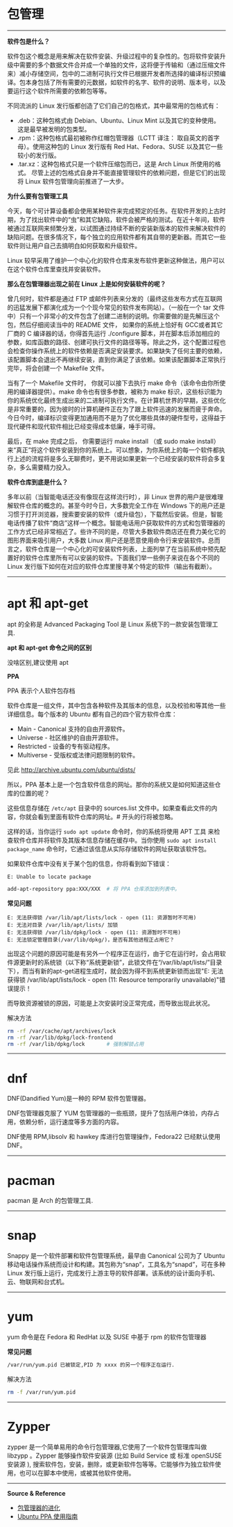 # 包管理

---

**软件包是什么？**

软件包这个概念是用来解决在软件安装、升级过程中的复杂性的。包将软件安装升级中需要的多个数据文件合并成一个单独的文件，这将便于传输和（通过压缩文件来）减小存储空间，包中的二进制可执行文件已根据开发者所选择的编译标识预编译。包本身包括了所有需要的元数据，如软件的名字、软件的说明、版本号，以及要运行这个软件所需要的依赖包等等。

不同流派的 Linux 发行版都创造了它们自己的包格式，其中最常用的包格式有：
- .deb：这种包格式由 Debian、Ubuntu、Linux Mint 以及其它的变种使用。这是最早被发明的包类型。
- .rpm：这种包格式最初被称作红帽包管理器（LCTT 译注： 取自英文的首字母）。使用这种包的 Linux 发行版有 Red Hat、Fedora、SUSE 以及其它一些较小的发行版。
- .tar.xz：这种包格式只是一个软件压缩包而已，这是 Arch Linux 所使用的格式。
尽管上述的包格式自身并不能直接管理软件的依赖问题，但是它们的出现将 Linux 软件包管理向前推进了一大步。

**为什么要有包管理工具**

今天，每个可计算设备都会使用某种软件来完成预定的任务。在软件开发的上古时期，为了找出软件中的“虫”和其它缺陷，软件会被严格的测试。在近十年间，软件被通过互联网来频繁分发，以试图通过持续不断的安装新版本的软件来解决软件的缺陷问题。在很多情况下，每个独立的应用软件都有其自带的更新器。而其它一些软件则让用户自己去搞明白如何获取和升级软件。

Linux 较早采用了维护一个中心化的软件仓库来发布软件更新这种做法，用户可以在这个软件仓库里查找并安装软件。

**那么在包管理器出现之前在 Linux 上是如何安装软件的呢？**

曾几何时，软件都是通过 FTP 或邮件列表来分发的（最终这些发布方式在互联网的迅猛发展下都演化成为一个个现今常见的软件发布网站）。（一般在一个 tar 文件中）只有一个非常小的文件包含了创建二进制的说明。你需要做的是先解压这个包，然后仔细阅读当中的 README 文件， 如果你的系统上恰好有 GCC或者其它厂商的 C 编译器的话，你得首先运行 ./configure 脚本，并在脚本后添加相应的参数，如库函数的路径、创建可执行文件的路径等等。除此之外，这个配置过程也会检查你操作系统上的软件依赖是否满足安装要求。如果缺失了任何主要的依赖，该配置脚本会退出不再继续安装，直到你满足了该依赖。如果该配置脚本正常执行完毕，将会创建一个 Makefile 文件。

当有了一个 Makefile 文件时， 你就可以接下去执行 make 命令（该命令由你所使用的编译器提供）。make 命令也有很多参数，被称为 make 标识，这些标识能为你的系统优化最终生成出来的二进制可执行文件。在计算机世界的早期，这些优化是非常重要的，因为彼时的计算机硬件正在为了跟上软件迅速的发展而疲于奔命。今日今时，编译标识变得更加通用而不是为了优化哪些具体的硬件型号，这得益于现代硬件和现代软件相比已经变得成本低廉，唾手可得。

最后，在 make 完成之后， 你需要运行 make install （或 sudo make install） 来“真正”将这个软件安装到你的系统上。可以想象，为你系统上的每一个软件都执行上述的流程将是多么无聊费时，更不用说如果更新一个已经安装的软件将会多复杂，多么需要精力投入。

**软件仓库到底是什么？**

多年以前（当智能电话还没有像现在这样流行时），非 Linux 世界的用户是很难理解软件仓库的概念的。甚至今时今日，大多数完全工作在 Windows 下的用户还是习惯于打开浏览器，搜索要安装的软件（或升级包），下载然后安装。但是，智能电话传播了软件“商店”这样一个概念。智能电话用户获取软件的方式和包管理器的工作方式已经非常相近了。些许不同的是，尽管大多数软件商店还在费力美化它的图形界面来吸引用户，大多数 Linux 用户还是愿意使用命令行来安装软件。总而言之，软件仓库是一个中心化的可安装软件列表，上面列举了在当前系统中预先配置好的软件仓库里所有可以安装的软件。下面我们举一些例子来说在各个不同的 Linux 发行版下如何在对应的软件仓库里搜寻某个特定的软件（输出有截断）。

---

# apt 和 apt-get

apt 的全称是 Advanced Packaging Tool 是 Linux 系统下的一款安装包管理工具.

**apt 和 apt-get 命令之间的区别**

没啥区别,建议使用 apt

**PPA**

PPA 表示个人软件包存档

软件仓库是一组文件，其中包含各种软件及其版本的信息，以及校验和等其他一些详细信息。每个版本的 Ubuntu 都有自己的四个官方软件仓库：
- Main - Canonical 支持的自由开源软件。
- Universe - 社区维护的自由开源软件。
- Restricted - 设备的专有驱动程序。
- Multiverse - 受版权或法律问题限制的软件。

见此 http://archive.ubuntu.com/ubuntu/dists/

所以，PPA 基本上是一个包含软件信息的网址。那你的系统又是如何知道这些仓库的位置的呢？

这些信息存储在 `/etc/apt` 目录中的 sources.list 文件中。如果查看此文件的内容，你就会看到里面有软件仓库的网址。# 开头的行将被忽略。

这样的话，当你运行 `sudo apt update` 命令时，你的系统将使用 APT 工具 来检查软件仓库并将软件及其版本信息存储在缓存中。当你使用 `sudo apt install package_name` 命令时，它通过该信息从实际存储软件的网址获取该软件包。

如果软件仓库中没有关于某个包的信息，你将看到如下错误：
```
E: Unable to locate package
```

```bash
add-apt-repository ppa:XXX/XXX  # 将 PPA 仓库添加到列表中。
```

**常见问题**
```
E: 无法获得锁 /var/lib/apt/lists/lock - open (11: 资源暂时不可用)
E: 无法对目录 /var/lib/apt/lists/ 加锁
E: 无法获得锁 /var/lib/dpkg/lock - open (11: 资源暂时不可用)
E: 无法锁定管理目录(/var/lib/dpkg/)，是否有其他进程正占用它？
```

出现这个问题的原因可能是有另外一个程序正在运行，由于它在运行时，会占用软件源更新时的系统锁（以下称“系统更新锁”，此锁文件在“/var/lib/apt/lists/”目录下），而当有新的apt-get进程生成时，就会因为得不到系统更新锁而出现"E: 无法获得锁 /var/lib/apt/lists/lock - open (11: Resource temporarily unavailable)"错误提示！

而导致资源被锁的原因，可能是上次安装时没正常完成，而导致出现此状况。

解决方法
```bash
rm -rf /var/cache/apt/archives/lock
rm -rf /var/lib/dpkg/lock-frontend
rm -rf /var/lib/dpkg/lock		# 强制解锁占用
```

---

# dnf

DNF(Dandified Yum)是一种的 RPM 软件包管理器。

DNF包管理器克服了 YUM 包管理器的一些瓶颈，提升了包括用户体验，内存占用，依赖分析，运行速度等多方面的内容。

DNF使用 RPM,libsolv 和 hawkey 库进行包管理操作，Fedora22 已经默认使用 DNF。

---

# pacman

pacman 是 Arch 的包管理工具.

---

# snap

Snappy 是一个软件部署和软件包管理系统，最早由 Canonical 公司为了 Ubuntu 移动电话操作系统而设计和构建。其包称为“snap”，工具名为“snapd”，可在多种 Linux 发行版上运行，完成发行上游主导的软件部署。该系统的设计面向手机、云、物联网和台式机。

---

# yum

yum 命令是在 Fedora 和 RedHat 以及 SUSE 中基于 rpm 的软件包管理器

**常见问题**
```bash
/var/run/yum.pid 已被锁定,PID 为 xxxx 的另一个程序正在运行.
```

解决方法
```bash
rm -f /var/run/yum.pid
```

---

# Zypper

zypper 是一个简单易用的命令行包管理器,它使用了一个软件包管理库叫做 libzypp 。Zypper 能够操作软件安装源 (比如 Build Service 或 标准 openSUSE 安装源 ), 搜索软件包，安装，删除，或更新软件包等等。它能够作为独立软件使用，也可以在脚本中使用，或被其他软件使用。

---

**Source & Reference**
- [包管理器的进化](https://linux.cn/article-9931-1.html)
- [Ubuntu PPA 使用指南 ](https://linux.cn/article-10456-1.html)

